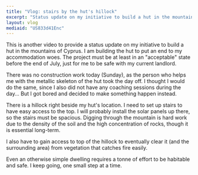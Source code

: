 ```yaml
---
title: "Vlog: stairs by the hut's hillock"
excerpt: "Status update on my initiative to build a hut in the mountains of Cyprus. I'm digging stairs through the nearby hillock for several reasons."
layout: vlog
mediaid: "US833d41Enc"
---
```


This is another video to provide a status update on my initiative to
build a hut in the mountains of Cyprus.  I am building the hut to put
an end to my accommodation woes.  The project must be at least in an
"acceptable" state before the end of July, just for me to be safe with
my current landlord.

There was no construction work today (Sunday), as the person who helps
me with the metallic skeleton of the hut took the day off.  I thought
I would do the same, since I also did not have any coaching sessions
during the day...  But I got bored and decided to make something
happen instead.

There is a hillock right beside my hut's location.  I need to set up
stairs to have easy access to the top.  I will probably install the
solar panels up there, so the stairs must be spacious.  Digging
through the mountain is hard work due to the density of the soil and
the high concentration of rocks, though it is essential long-term.

I also have to gain access to top of the hillock to eventually clear
it (and the surrounding area) from vegetation that catches fire
easily.

Even an otherwise simple dwelling requires a tonne of effort to be
habitable and safe.  I keep going, one small step at a time.
